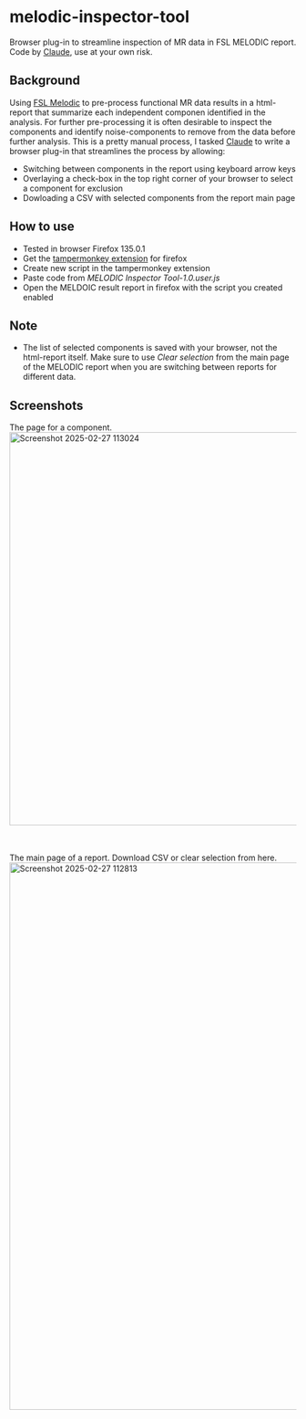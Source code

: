 # melodic-inspector-tool
Browser plug-in to streamline inspection of MR data in FSL MELODIC report. Code by [Claude](https://claude.ai/login?returnTo=%2F%3F), use at your own risk.

## Background
Using [FSL Melodic](https://web.mit.edu/fsl_v5.0.10/fsl/doc/wiki/MELODIC.html) to pre-process functional MR data results in a html-report that summarize each independent componen identified in the analysis. For further pre-processing it is often desirable to inspect the components and identify noise-components to remove from the data before further analysis. This is a pretty manual process, I tasked [Claude](https://claude.ai/login?returnTo=%2F%3F) to write a browser plug-in that streamlines the process by allowing:

* Switching between components in the report using keyboard arrow keys
* Overlaying a check-box in the top right corner of your browser to select a component for exclusion
* Dowloading a CSV with selected components from the report main page

## How to use
* Tested in browser Firefox 135.0.1
* Get the [tampermonkey extension](https://addons.mozilla.org/en-US/firefox/addon/tampermonkey/) for firefox
* Create new script in the tampermonkey extension
* Paste code from _MELODIC Inspector Tool-1.0.user.js_
* Open the MELDOIC result report in firefox with the script you created enabled

## Note
* The list of selected components is saved with your browser, not the html-report itself. Make sure to use _Clear selection_ from the main page of the MELODIC report when you are switching between reports for different data.

## Screenshots
The page for a component. <br>
<img width="689" alt="Screenshot 2025-02-27 113024" src="https://github.com/user-attachments/assets/242e6230-c0b7-495b-b973-1a5c509239fb" />

<br>
<br>
The main page of a report. Download CSV or clear selection from here. <br>
<img width="959" alt="Screenshot 2025-02-27 112813" src="https://github.com/user-attachments/assets/a327c735-e2f8-4d6f-9567-53cd54b9723b" />
